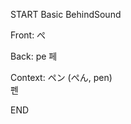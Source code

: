 START
Basic BehindSound

Front:
ぺ


Back:
pe 페


Context:
ペン (ぺん, pen)  
펜
<!--ID: 1744258793286-->
END